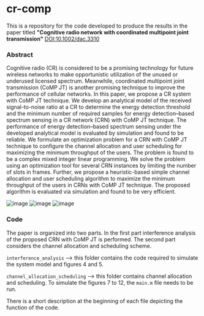 # cr-comp
This is a repository for the code developed to produce the results in the paper titled **"Cognitive radio network with coordinated multipoint joint transmission"** [DOI:10.1002/dac.3310](http://onlinelibrary.wiley.com/doi/10.1002/dac.3310/abstract)

### Abstract
Cognitive radio (CR) is considered to be a promising technology for future wireless networks to make opportunistic utilization of the unused or underused licensed spectrum. Meanwhile, coordinated multipoint joint transmission (CoMP JT) is another promising technique to improve the performance of cellular networks. In this paper, we propose a CR system with CoMP JT technique. We develop an analytical model of the received signal-to-noise ratio at a CR to determine the energy detection threshold and the minimum number of required samples for energy detection–based spectrum sensing in a CR network (CRN) with CoMP JT technique. The performance of energy detection–based spectrum sensing under the developed analytical model is evaluated by simulation and found to be reliable. We formulate an optimization problem for a CRN with CoMP JT technique to configure the channel allocation and user scheduling for maximizing the minimum throughput of the users. The problem is found to be a complex mixed integer linear programming. We solve the problem using an optimization tool for several CRN instances by limiting the number of slots in frames. Further, we propose a heuristic-based simple channel allocation and user scheduling algorithm to maximize the minimum throughput of the users in CRNs with CoMP JT technique. The proposed algorithm is evaluated via simulation and found to be very efficient.

![image](https://github.com/Reasat/cr-comp/assets/15989033/d9e14f98-1bd0-4f40-89c2-6e1adff38f53)
![image](https://github.com/Reasat/cr-comp/assets/15989033/b288caa1-e94e-4cde-8c87-d9392e316872)
![image](https://github.com/Reasat/cr-comp/assets/15989033/c40bee5b-165f-49f1-9644-f76b94aedbc5)




### Code
The paper is organized into two parts. In the first part interference analysis of the proposed CRN with CoMP JT is performed. The second part considers the channel allocation and scheduling scheme.

`interference_analysis` --> this folder contains the code required to simulate the system model and figures 4 and 5. 

`channel_allocation_scheduling` --> this folder contains channel allocation and scheduling. To simulate the figures 7 to 12, the `main.m` file needs to be run.

There is a short description at the beginning of each file depicting the function of the code.



